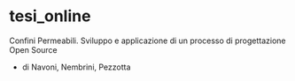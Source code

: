 tesi_online
===========
Confini Permeabili. Sviluppo e applicazione di un processo di progettazione Open Source

- di Navoni, Nembrini, Pezzotta 

